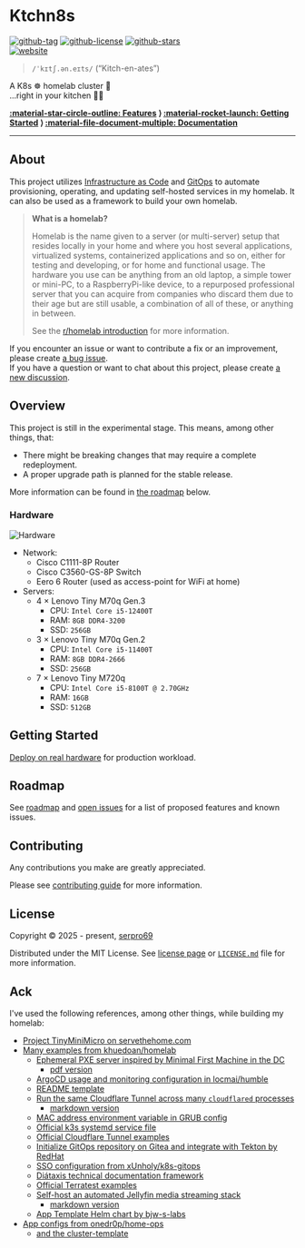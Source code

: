 # Ktchn8s

[![github-tag](https://img.shields.io/github/v/tag/serpro69/Ktchn8s?style=for-the-badge&logo=semver&logoColor=white)](https://github.com/serpro69/Ktchn8s/tags)
[![github-license](https://img.shields.io/github/license/serpro69/Ktchn8s?style=for-the-badge&logo=unlicense&logoColor=white)](https://opensource.org/license/mit)
[![github-stars](https://img.shields.io/github/stars/serpro69/Ktchn8s?logo=github&logoColor=white&color=gold&style=for-the-badge)](https://github.com/serpro69/Ktchn8s)
<br>
[![website](https://img.shields.io/website?label=docs&logo=gitbook&logoColor=white&style=for-the-badge&url=https%3A%2F%2Fserpro69.github.io/ktchn8s)](https://serpro69.github.io/ktchn8s)

> `/ˈkɪtʃ.ən.eɪts/` (“Kitch-en-ates”)

A K8s ☸️ homelab cluster 👾
<br>...right in your kitchen 🚀💥

**[:material-star-circle-outline: Features](#features) ⟩ [:material-rocket-launch: Getting Started](#getting-started) ⟩ [:material-file-document-multiple: Documentation](https://serpro69.github.io/ktchn8s)**

---

## About

This project utilizes [Infrastructure as Code](https://en.wikipedia.org/wiki/Infrastructure_as_code) and [GitOps](https://www.weave.works/technologies/gitops) to automate provisioning, operating, and updating self-hosted services in my homelab.
It can also be used as a framework to build your own homelab.

> **What is a homelab?**
>
> Homelab is the name given to a server (or multi-server) setup that resides locally in your home and where you host several applications, virtualized systems, containerized applications and so on, either for testing and developing, or for home and functional usage.
> The hardware you use can be anything from an old laptop, a simple tower or mini-PC, to a RaspberryPi-like device, to a repurposed professional server that you can acquire from companies who discard them due to their age but are still usable, a combination of all of these, or anything in between.
>
> See the [r/homelab introduction](https://www.reddit.com/r/homelab/wiki/introduction) for more information.

If you encounter an issue or want to contribute a fix or an improvement, please create [a bug issue](https://github.com/serpro69/Ktchn8s/issues/new?template=bug.md).
<br>If you have a question or want to chat about this project, please create [a new discussion](https://github.com/serpro69/Ktchn8s/discussions/new/choose).

## Overview

This project is still in the experimental stage. This means, among other things, that:

- There might be breaking changes that may require a complete redeployment.
- A proper upgrade path is planned for the stable release.

More information can be found in [the roadmap](#roadmap) below.

### Hardware

![Hardware](TODO)

- Network:
    - Cisco C1111-8P Router
    - Cisco C3560-GS-8P Switch
    - Eero 6 Router (used as access-point for WiFi at home)
- Servers:
    - 4 × Lenovo Tiny M70q Gen.3
        - CPU: `Intel Core i5-12400T`
        - RAM: `8GB DDR4-3200`
        - SSD: `256GB`
    - 3 × Lenovo Tiny M70q Gen.2
        - CPU: `Intel Core i5-11400T`
        - RAM: `8GB DDR4-2666`
        - SSD: `256GB`
    - 7 × Lenovo Tiny M720q
        - CPU: `Intel Core i5-8100T @ 2.70GHz`
        - RAM: `16GB`
        - SSD: `512GB`

## Getting Started

[Deploy on real hardware](https://serpro69.github.io/installation/production) for production workload.

## Roadmap

See [roadmap](https://serpro69.github.io/reference/roadmap) and [open issues](https://github.com/khuedoan/homelab/issues) for a list of proposed features and known issues.

## Contributing

Any contributions you make are greatly appreciated.

Please see [contributing guide](https://serpro69.github.io/reference/contributing) for more information.

## License

Copyright &copy; 2025 - present, [serpro69](https://github.com/serpro69)

Distributed under the MIT License.
See [license page](https://serpro69.github.io/ktchn8s/reference/license) or [`LICENSE.md`](https://github.com/serpro69/Ktchn8s/blob/master/LICENSE.md) file for more information.

## Ack

I've used the following references, among other things, while building my homelab:

- [Project TinyMiniMicro on servethehome.com](https://www.servethehome.com/introducing-project-tinyminimicro-home-lab-revolution/)
- [Many examples from khuedoan/homelab](https://github.com/khuedoan/homelab?tab=readme-ov-file#acknowledgements)
    - [Ephemeral PXE server inspired by Minimal First Machine in the DC](https://speakerdeck.com/amcguign/minimal-first-machine-in-the-dc)
        - [pdf version](./reference/external/minimal_first_machine_in_the_dc.pdf)
    - [ArgoCD usage and monitoring configuration in locmai/humble](https://github.com/locmai/humble)
    - [README template](https://github.com/othneildrew/Best-README-Template)
    - [Run the same Cloudflare Tunnel across many `cloudflared` processes](https://developers.cloudflare.com/cloudflare-one/tutorials/many-cfd-one-tunnel)
        - [markdown version](./reference/external/many_cfs_one_tunnel.md)
    - [MAC address environment variable in GRUB config](https://askubuntu.com/questions/1272400/how-do-i-automate-network-installation-of-many-ubuntu-18-04-systems-with-efi-and)
    - [Official k3s systemd service file](https://github.com/k3s-io/k3s/blob/master/k3s.service)
    - [Official Cloudflare Tunnel examples](https://github.com/cloudflare/argo-tunnel-examples)
    - [Initialize GitOps repository on Gitea and integrate with Tekton by RedHat](https://github.com/redhat-scholars/tekton-tutorial/tree/master/triggers)
    - [SSO configuration from xUnholy/k8s-gitops](https://github.com/xUnholy/k8s-gitops)
    - [Diátaxis technical documentation framework](https://diataxis.fr)
    - [Official Terratest examples](https://github.com/gruntwork-io/terratest/tree/main/test)
    - [Self-host an automated Jellyfin media streaming stack](https://zerodya.net/self-host-jellyfin-media-streaming-stack)
        - [markdown version](./reference/external/self_host_an_automated_jellyfin_media_streaming_stack.md)
    - [App Template Helm chart by bjw-s-labs](https://bjw-s-labs.github.io/helm-charts/docs/)
- [App configs from onedr0p/home-ops](https://github.com/onedr0p/home-ops)
    - [and the cluster-template](https://github.com/onedr0p/cluster-template)
